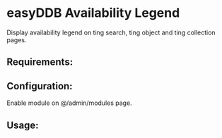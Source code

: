 easyDDB Availability Legend
==========

Display availability legend on ting search, ting object and ting collection pages.

## Requirements:

## Configuration:
Enable module on @/admin/modules page.

## Usage:
